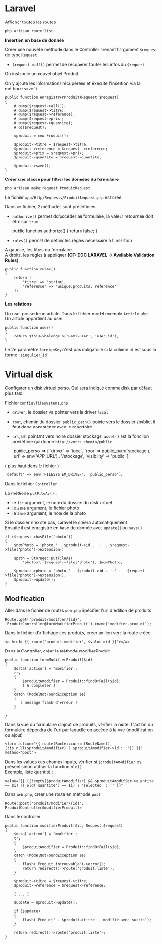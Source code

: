 # Laravel

Afficher toutes les routes

    php artisan route:list
    
__Insertion en base de donnée__

Créer une nouvelle méthode dans le Controller prenant l'argument `$request` de type `Request`

* `$request->all()` permet de récupérer toutes les infos du `$request`

On instancie un nouvel objet Produit.

On y ajoute les informations récupérées et éxecute l'insertion via la méthode `save()`.


    public function enregistrerProduit(Request $request)
    {
        # dump($request->all());
        # dump($request->titre);
        # dump($request->reference);
        # dump($request->prix);
        # dump($request->quantite);
        # dd($request);

        $produit = new Produit();

        $produit->titre = $request->titre;
        $produit->reference = $request- >reference;
        $produit->prix = $request->prix;
        $produit->quantite = $request->quantite;
        
        $produit->save();
    }
    

**Créer une classe pour filtrer les données du formulaire**

    php artisan make:request ProduitRequest
    
Le fichier `app/Http/Requests/ProduitRequest.php` est créé

Dans ce fichier, 2 méthodes sont prédéfinies

* `authorize()` permet dd'accéder au formulaire, la valeur retournée doit être sur `true`

    
    public function authorize()
    {
        return false;
    }
    
* `rules()` permet de définir les règles nécessaire à l'insertion

A gauche, les titres du formulaire.\
A droite, les règles à appliquer __(CF: DOC LARAVEL -> Available Validation Rules)__ 

    public function rules()
    {
        return [
            'titre' => 'string',
            'reference' => 'unique:produits, reference'
        ];
    }
    


__Les relations__

Un user possede un article.
Dans le fichier model exemple `Article.php`\
Un article appartient au user
    
    public function user()
    {
        return $this->belongsTo('Eemi\User', 'user_id');
    }

Le 2e paramètre `foreignKey` n'est pas obligatoire si la column id est sous la forme :
`singulier_id`


# Virtual disk

Configurer un disk virtuel perso. Qui sera indiqué comme disk par défaut plus tard

Fichier `config\filesystems.php`

* `driver`, le dossier va pointer vers le driver `local`
* `root`, chemin du dossier. `public_path()` pointe vers le dossier /public, il faut donc concaténer avec le repertoire
* `url`, url pointant vers notre dossier stockage. `asset()` est la fonction prédéfinie qui donne `http://votre_chemin/public`


    'public_perso' => [
        'driver' => 'local',
        'root' => public_path('stockage'),
        'url' => env('APP_URL') . '/stockage',
        'visibility' => 'public'
    ],   
    
( plus haut dans le fichier )

    'default' => env('FILESYSTEM_DRIVER', 'public_perso'),
    

Dans le fichier `Controller`
   
La méthode `putFileAs()` : 
* le `1er` argument, le nom du dossier du disk virtuel   
* le `2eme` argument, le fichier photo
* le `3eme` argument, le nom de la photo   
    
Si le dossier n'existe pas, Laravel le créera automatiquement\
Ensuite il est enregistré en base de donnée avec `update()` ou `save()`
    
    if ($request->hasFile('photo'))
    {
        $nomPhoto = 'photo_' . $produit->id . '.' . $request->file('photo')->extension()
    
        $path = Storage::putFileAs(
            'photos', $request->file('photo'), $nomPhoto);
    
        $produit->photo = 'photo_' . $produit->id . '.' .   $request->file('photo')->extension();
        $produit->update();
    }
    
    
Modification
-

Aller dans le fichier de routes `web.php`
Spécifier l'url d'edition de produits

    Route::get('produit/modifier/{id}', 'ProduitController@formModifierProduit')->name('modifier.produit');
    
Dans le fichier d'affichage des produits, créer un lien vers la route créée

    <a href= {{ route('produit.modifier', $value->id }}"></a>
    
Dans le Controller, créer la méthode modifierProduit

    public function formModifierProduit($id)
    {
        $data['action'] = 'modifier';
        try
        {
            $produitAmodifier = Produit::findOrFail($id);
            ( A completer )
        }
        catch (ModelNotFoundException $e)
        {
           ( message flash d'erreur )
        }
    
    }
    
Dans la vue du formulaire d'ajout de produits, vérifier la route.
L'action du formulaire dépendra de l'url par laquelle on accède à la vue (modification ou ajout)

    <form action="{{ route(Route::currentRouteName(), (!is_null($produitAmodifier) ? $produitAmodifier->id : '')) }}" method="post">

Dans les values des champs inputs, vérifier si `$produitAmodifier` est présent sinon utiliser la function `old()`.\
Exemple, liste quantité : 

    
    value="{{ ((!empty($produitAmodifier) && $produitAmodifier->quantite == $i) || old('quantite') == $i) ? 'selected' : '' }}"
    
Dans `web.php`, créer une route en méthode `post`

    Route::post('produit/modifier/{id}', ProduitController@modifierProduit);
    
Dans le controller

    public function modifierProduit($id, Request $request)
    {
        $data['action'] = 'modifier';
        try
        {
            $produitAmodifier = Produit::findOrFail($id);
        }
        catch (ModelNotFoundException $e)
        {
            flash('Produit introuvable')->error();
            return redirect()->route('produit.liste');
        }
        
        $produit->titre = $request->titre;    
        $produit->reference = $request->reference;    
        
        [ ... ]
        
        $update = $produit->update();
        
        if ($update) 
        {
            flash('Produit' . $produit->titre . 'modifié avec succès');
        }
        
        return redirect()->route('produit.liste');
    }